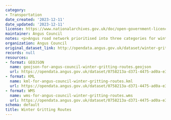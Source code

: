 ```yaml
---
category:
- Transportation
date_created: '2023-12-11'
date_updated: '2023-12-11'
license: https://www.nationalarchives.gov.uk/doc/open-government-licence/version/3/
maintainer: Angus Council
notes: <p>Angus road network prioritised into three categories for winter maintenance.</p>
organization: Angus Council
original_dataset_link: http://opendata.angus.gov.uk/dataset/winter-gritting-routes
records: null
resources:
- format: GEOJSON
  name: geojson-for-angus-council-winter-gritting-routes.geojson
  url: https://opendata.angus.gov.uk/dataset/0758213a-d371-4475-ad0a-e3e83d0a3cd0/resource/ba7b5256-5ab8-4d98-85b9-a0830b07a97d/download/geojson-for-angus-council-winter-gritting-routes-1.geojson
- format: KML
  name: kml-for-angus-council-winter-gritting-routes.kml
  url: https://opendata.angus.gov.uk/dataset/0758213a-d371-4475-ad0a-e3e83d0a3cd0/resource/29456342-c808-479d-8a8c-b5ec953aee2f/download/kml-for-angus-council-winter-gritting-routes.kml
- format: WMS
  name: wms-for-angus-council-winter-gritting-routes.wms
  url: https://opendata.angus.gov.uk/dataset/0758213a-d371-4475-ad0a-e3e83d0a3cd0/resource/0c5f24cc-18c8-4459-8f2b-c91273f1082c/download/wms-for-angus-council-winter-gritting-routes.wms
schema: default
title: Winter Gritting Routes
---
```


